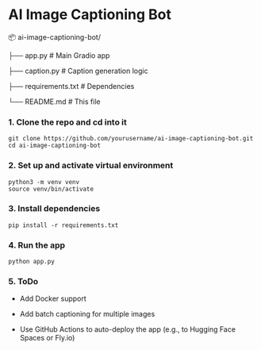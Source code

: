 # AI Image Captioning Bot

📦 ai-image-captioning-bot/

├── app.py                # Main Gradio app

├── caption.py            # Caption generation logic

├── requirements.txt      # Dependencies

└── README.md             # This file


### 1. Clone the repo and cd into it
```
git clone https://github.com/yourusername/ai-image-captioning-bot.git
cd ai-image-captioning-bot
```
### 2. Set up and activate virtual environment
```
python3 -m venv venv
source venv/bin/activate
```
### 3. Install dependencies
```
pip install -r requirements.txt
```
### 4. Run the app
```
python app.py
```
### 5. ToDo
- Add Docker support

- Add batch captioning for multiple images

- Use GitHub Actions to auto-deploy the app (e.g., to Hugging Face Spaces or Fly.io)
